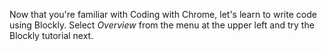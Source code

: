 Now that you're familiar with Coding with Chrome, let's learn to write code using Blockly. Select *Overview* from the menu at the upper left and try the Blockly tutorial next.
